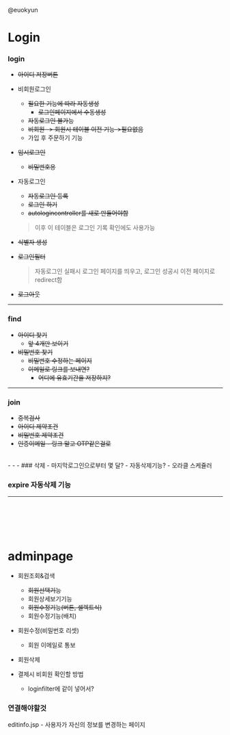 @euokyun
# Login 

### login
- ~~아이디 저장버튼~~
- 비회원로그인
    - ~~필요한 기능에 따라 자동생성~~
        - ~~로그인페이지에서 수동생성~~
    - ~~자동로그인 불가능~~
    - ~~비회원 -> 회원시 테이블 이전 기능->필요없음~~
    - 가입 후 주문하기 기능
    
- ~~임시로그인~~
    - ~~비밀번호용~~
- 자동로그인
    - ~~자동로그인 등록~~
    - ~~로그인 하기~~
    - ~~autologincontroller를 새로 만들어야함~~
    <!-- - 로그인 성공시 lastused를 사용, 연장함 -->
    >이후 이 테이블은 로그인 기록 확인에도 사용가능
- ~~식별자 생성~~
- ~~로그인필터~~
    >자동로그인 실패시 로그인 페이지를 띄우고, 로그인 성공시 이전 페이지로 redirect함
- ~~로그아웃~~
- - -
### find
- ~~아이디 찾기~~
    - ~~앞 4개만 보이기~~
- ~~비밀번호 찾기~~
    - ~~비밀번호 수정하는 페이지~~
    - ~~이메일로 링크를 보내면?~~
      - ~~어디에 유효기간을 저장하지?~~
- - -
### join
- ~~중복검사~~
- ~~아이디 제약조건~~
- ~~비밀번호 제약조건~~
- ~~인증이메일 - 링크 말고 OTP같은걸로~~
<br>
- - -
### 삭제
- 마지막로그인으로부터 몇 달? 
- 자동삭제기능? - 오라클 스케쥴러

### expire 자동삭제 기능
- - -
<br><br><br><br>


# adminpage
- 회원조회&검색
    - ~~회원선택기능~~
    - 회원상세보기기능
    - ~~회원수정기능(버튼, 셀렉트식)~~
    - 회원수정기능(배치)

- 회원수정(비밀번호 리셋)
    - 회원 이메일로 통보
- 회원삭제


- 결제시 비회원 확인할 방법
    - loginfilter에 같이 넣어서?

### 연결해야할것
editinfo.jsp - 사용자가 자신의 정보를 변경하는 페이지

